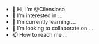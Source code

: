 - 👋 Hi, I’m @Cilensioso
- 👀 I’m interested in ...
- 🌱 I’m currently learning ...
- 💞️ I’m looking to collaborate on ...
- 📫 How to reach me ...

<!---
Cilensioso/Cilensioso is a ✨ special ✨ repository because its `README.md` (this file) appears on your GitHub profile.
You can click the Preview link to take a look at your changes.
--->
